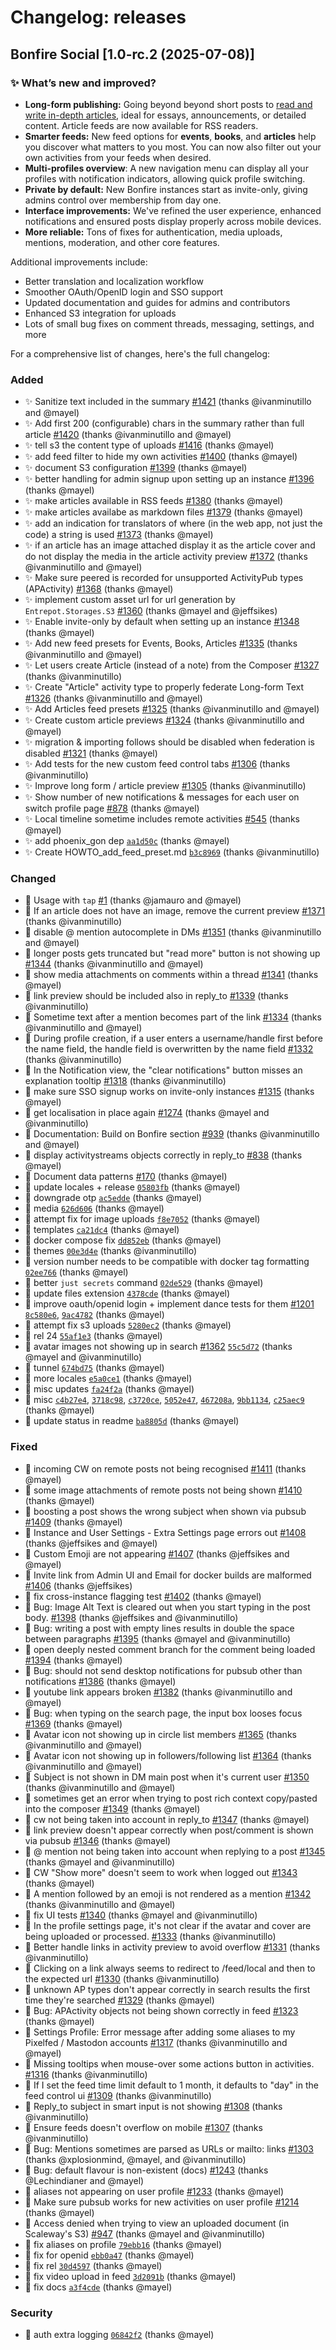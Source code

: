 <!--
SPDX-FileCopyrightText: 2025 Bonfire Networks <https://bonfirenetworks.org/contact/>

SPDX-License-Identifier: AGPL-3.0-only
SPDX-License-Identifier: CC0-1.0
-->

# Changelog: releases

## Bonfire Social [1.0-rc.2 (2025-07-08)]

### ✨ What’s new and improved?

- **Long-form publishing:** Going beyond beyond short posts to [read and write in-depth articles](https://bonfire.cafe/post/01JYRX7HCGME693BGCZF6AGGK1), ideal for essays, announcements, or detailed content. Article feeds are now available for RSS readers.
- **Smarter feeds:** New feed options for **events**, **books**, and **articles** help you discover what matters to you most. You can now also filter out your own activities from your feeds when desired.
- **Multi-profiles overview**: A new navigation menu can display all your profiles with notification indicators, allowing quick profile switching.
- **Private by default:** New Bonfire instances start as invite-only, giving admins control over membership from day one.
- **Interface improvements:** We've refined the user experience, enhanced notifications and ensured posts display properly across mobile devices.
- **More reliable:** Tons of fixes for authentication, media uploads, mentions, moderation, and other core features.

Additional improvements include:

- Better translation and localization workflow
- Smoother OAuth/OpenID login and SSO support
- Updated documentation and guides for admins and contributors
- Enhanced S3 integration for uploads
- Lots of small bug fixes on comment threads, messaging, settings, and more

For a comprehensive list of changes, here's the full changelog:

### Added
- ✨ Sanitize text included in the summary [#1421](https://github.com/bonfire-networks/bonfire-app/issues/1421) (thanks @ivanminutillo and @mayel)
- ✨ Add first 200 (configurable) chars in the summary rather than full article [#1420](https://github.com/bonfire-networks/bonfire-app/issues/1420) (thanks @ivanminutillo and @mayel)
- ✨ tell s3 the content type of uploads [#1416](https://github.com/bonfire-networks/bonfire-app/issues/1416) (thanks @mayel)
- ✨ add feed filter to hide my own activities [#1400](https://github.com/bonfire-networks/bonfire-app/issues/1400) (thanks @mayel)
- ✨ document S3 configuration [#1399](https://github.com/bonfire-networks/bonfire-app/issues/1399) (thanks @mayel)
- ✨ better handling for admin signup upon setting up an instance [#1396](https://github.com/bonfire-networks/bonfire-app/issues/1396) (thanks @mayel)
- ✨ make articles available in RSS feeds [#1380](https://github.com/bonfire-networks/bonfire-app/issues/1380) (thanks @mayel)
- ✨ make articles availabe as markdown files [#1379](https://github.com/bonfire-networks/bonfire-app/issues/1379) (thanks @mayel)
- ✨ add an indication for translators of where (in the web app, not just the code) a string is used [#1373](https://github.com/bonfire-networks/bonfire-app/issues/1373) (thanks @mayel)
- ✨ if an article has an image attached display it as the article cover and do not display the media in the article activity preview [#1372](https://github.com/bonfire-networks/bonfire-app/issues/1372) (thanks @ivanminutillo and @mayel)
- ✨ Make sure peered is recorded for unsupported ActivityPub types (APActivity) [#1368](https://github.com/bonfire-networks/bonfire-app/issues/1368) (thanks @mayel)
- ✨ implement custom asset url for url generation by `Entrepot.Storages.S3` [#1360](https://github.com/bonfire-networks/bonfire-app/issues/1360) (thanks @mayel and @jeffsikes)
- ✨ Enable invite-only by default when setting up an instance [#1348](https://github.com/bonfire-networks/bonfire-app/issues/1348) (thanks @mayel)
- ✨ Add new feed presets for Events, Books, Articles [#1335](https://github.com/bonfire-networks/bonfire-app/issues/1335) (thanks @ivanminutillo and @mayel)
- ✨ Let users create Article (instead of a note) from the Composer [#1327](https://github.com/bonfire-networks/bonfire-app/issues/1327) (thanks @ivanminutillo)
- ✨ Create "Article" activity type to properly federate Long-form Text [#1326](https://github.com/bonfire-networks/bonfire-app/issues/1326) (thanks @ivanminutillo and @mayel)
- ✨ Add Articles feed presets [#1325](https://github.com/bonfire-networks/bonfire-app/issues/1325) (thanks @ivanminutillo and @mayel)
- ✨ Create custom article previews [#1324](https://github.com/bonfire-networks/bonfire-app/issues/1324) (thanks @ivanminutillo and @mayel)
- ✨ migration & importing follows should be disabled when federation is disabled [#1321](https://github.com/bonfire-networks/bonfire-app/issues/1321) (thanks @mayel)
- ✨ Add tests for the new custom feed control tabs [#1306](https://github.com/bonfire-networks/bonfire-app/issues/1306) (thanks @ivanminutillo)
- ✨ Improve long form / article preview [#1305](https://github.com/bonfire-networks/bonfire-app/issues/1305) (thanks @ivanminutillo)
- ✨ Show number of new notifications & messages for each user on switch profile page [#878](https://github.com/bonfire-networks/bonfire-app/issues/878) (thanks @mayel)
- ✨ Local timeline sometime includes remote activities [#545](https://github.com/bonfire-networks/bonfire-app/issues/545) (thanks @mayel)
- ✨ add phoenix_gon dep [`aa1d50c`](https://github.com/bonfire-networks/bonfire-app/commit/aa1d50cf6480b519a530f5c1369d104ef83bbe14) (thanks @mayel)
- ✨ Create HOWTO_add_feed_preset.md [`b3c8969`](https://github.com/bonfire-networks/bonfire-app/commit/b3c89696286c465c5639de4a742446d95b98e709) (thanks @ivanminutillo)

### Changed
- 📝 Usage with `tap` [#1](https://github.com/bonfire-networks/arrows/issues/1) (thanks @jamauro and @mayel)
- 💅 If an article does not have an image, remove the current preview [#1371](https://github.com/bonfire-networks/bonfire-app/issues/1371) (thanks @ivanminutillo)
- 💅 disable @ mention autocomplete in DMs [#1351](https://github.com/bonfire-networks/bonfire-app/issues/1351) (thanks @ivanminutillo and @mayel)
- 💅 longer posts gets truncated but "read more" button is not showing up [#1344](https://github.com/bonfire-networks/bonfire-app/issues/1344) (thanks @ivanminutillo and @mayel)
- 💅 show media attachments on comments within a thread [#1341](https://github.com/bonfire-networks/bonfire-app/issues/1341) (thanks @mayel)
- 💅 link preview should be included also in reply_to [#1339](https://github.com/bonfire-networks/bonfire-app/issues/1339) (thanks @ivanminutillo)
- 📝 Sometime text after a mention becomes part of the link [#1334](https://github.com/bonfire-networks/bonfire-app/issues/1334) (thanks @ivanminutillo and @mayel)
- 🚀 During profile creation, if a user enters a username/handle first before the name field, the handle field is overwritten by the name field [#1332](https://github.com/bonfire-networks/bonfire-app/issues/1332) (thanks @ivanminutillo)
- 💅 In the Notification view, the "clear notifications" button misses an explanation tooltip [#1318](https://github.com/bonfire-networks/bonfire-app/issues/1318) (thanks @ivanminutillo)
- 🚀 make sure SSO signup works on invite-only instances [#1315](https://github.com/bonfire-networks/bonfire-app/issues/1315) (thanks @mayel)
- 🚀 get localisation in place again [#1274](https://github.com/bonfire-networks/bonfire-app/issues/1274) (thanks @mayel and @ivanminutillo)
- 🚀 Documentation: Build on Bonfire section [#939](https://github.com/bonfire-networks/bonfire-app/issues/939) (thanks @ivanminutillo and @mayel)
- 💅 display activitystreams objects correctly in reply_to [#838](https://github.com/bonfire-networks/bonfire-app/issues/838) (thanks @mayel)
- 🚀 Document data patterns [#170](https://github.com/bonfire-networks/bonfire-app/issues/170) (thanks @mayel)
- 🚀 update locales + release [`05803fb`](https://github.com/bonfire-networks/bonfire-app/commit/05803fbee6df3f0b45c3dd1ebbf4f0c8f7a7886f) (thanks @mayel)
- 📝 downgrade otp [`ac5edde`](https://github.com/bonfire-networks/bonfire-app/commit/ac5eddeb993af2999a6fa5944b2db4c7299cd894) (thanks @mayel)
- 📝 media [`626d606`](https://github.com/bonfire-networks/bonfire-app/commit/626d606fb37fd44409a948e5bcac270cf1fc372d) (thanks @mayel)
- 📝 attempt fix for image uploads [`f8e7052`](https://github.com/bonfire-networks/bonfire-app/commit/f8e70527df0c20ea718821bf27a5c8a91318af16) (thanks @mayel)
- 📝 templates [`ca21dc4`](https://github.com/bonfire-networks/bonfire-app/commit/ca21dc4e8c1ec46e5113c16cba4c59784977afcc) (thanks @mayel)
- 📝 docker compose fix [`dd852eb`](https://github.com/bonfire-networks/bonfire-app/commit/dd852eb2dcf90cf404b1902c23554c070841822d) (thanks @mayel)
- 📝 themes [`00e3d4e`](https://github.com/bonfire-networks/bonfire-app/commit/00e3d4e4b19d1aa111c94f390ee7850167cf2f49) (thanks @ivanminutillo)
- 📝 version number needs to be compatible with docker tag formatting [`02ee766`](https://github.com/bonfire-networks/bonfire-app/commit/02ee766804a6602035fb793d539caa69ca474614) (thanks @mayel)
- 🚀 better `just secrets` command [`02de529`](https://github.com/bonfire-networks/bonfire-app/commit/02de529d1d2c8b3cc1f5e634445ba207dd61d6e8) (thanks @mayel)
- 🚀 update files extension [`4378cde`](https://github.com/bonfire-networks/bonfire-app/commit/4378cde33e5345e58adcb4cc2bc82aba55c52dbd) (thanks @mayel)
- 🚧 improve oauth/openid login + implement dance tests for them [#1201](https://github.com/bonfire-networks/bonfire-app/issues/1201) [`8c580e6`](https://github.com/bonfire-networks/bonfire-app/commit/8c580e6f411b620b2ee2cc7026af7956911fae0d), [`9ac4782`](https://github.com/bonfire-networks/bonfire-app/commit/9ac4782fd36825ed8497f98aaaf7d1b3c167d638) (thanks @mayel)
- 📝 attempt fix s3 uploads [`5280ec2`](https://github.com/bonfire-networks/bonfire-app/commit/5280ec22ae1e677f95f4728a0f0feb08c1c37434) (thanks @mayel)
- 📝 rel 24 [`55af1e3`](https://github.com/bonfire-networks/bonfire-app/commit/55af1e34356bffc861bb19696759a96949c564b5) (thanks @mayel)
- 🚧 avatar images not showing up in search [#1362](https://github.com/bonfire-networks/bonfire-app/issues/1362) [`55c5d72`](https://github.com/bonfire-networks/bonfire-app/commit/55c5d720a19b7b11731bbbbffcd7d6481aaf0da7) (thanks @mayel and @ivanminutillo)
- 📝 tunnel [`674bd75`](https://github.com/bonfire-networks/bonfire-app/commit/674bd754729e3c08f7bc87e1ddc0c0b54d4a5c6a) (thanks @mayel)
- 📝 more locales [`e5a0ce1`](https://github.com/bonfire-networks/bonfire-app/commit/e5a0ce1d69e68cb6615f5af377199f4a01992900) (thanks @mayel)
- 🚀 misc updates [`fa24f2a`](https://github.com/bonfire-networks/bonfire-app/commit/fa24f2a59f36cda240f839b449bfe1604854c1fa) (thanks @mayel)
- 📝 misc [`c4b27e4`](https://github.com/bonfire-networks/bonfire-app/commit/c4b27e42cc1abe4b199deb8e46e07d8987f6b25b), [`3718c98`](https://github.com/bonfire-networks/bonfire-app/commit/3718c98d5a8a6a4f629b2056148cefff4bc36a33), [`c3720ce`](https://github.com/bonfire-networks/bonfire-app/commit/c3720ce8199f1248964196bead88b4d3f5fabe7c), [`5052e47`](https://github.com/bonfire-networks/bonfire-app/commit/5052e47cd0898940be9a1ff1f05760226cb05775), [`467208a`](https://github.com/bonfire-networks/bonfire-app/commit/467208a7f3860d059fd66af9700416c9db1467e5), [`9bb1134`](https://github.com/bonfire-networks/bonfire-app/commit/9bb1134581d04f824a508fda13ae8cb8d4375665), [`c25aec9`](https://github.com/bonfire-networks/bonfire-app/commit/c25aec9cb80256480974fb6cceef479bf4944199) (thanks @mayel)
- 🚀 update status in readme [`ba8805d`](https://github.com/bonfire-networks/bonfire-app/commit/ba8805dca2af7330e64b400a18d1190874639c2d) (thanks @mayel)

### Fixed
- 🐛 incoming CW on remote posts not being recognised [#1411](https://github.com/bonfire-networks/bonfire-app/issues/1411) (thanks @mayel)
- 🐛 some image attachments of remote posts not being shown [#1410](https://github.com/bonfire-networks/bonfire-app/issues/1410) (thanks @mayel)
- 🐛 boosting a post shows the wrong subject when shown via pubsub [#1409](https://github.com/bonfire-networks/bonfire-app/issues/1409) (thanks @mayel)
- 🐛 Instance and User Settings - Extra Settings page errors out [#1408](https://github.com/bonfire-networks/bonfire-app/issues/1408) (thanks @jeffsikes and @mayel)
- 🐛 Custom Emoji are not appearing [#1407](https://github.com/bonfire-networks/bonfire-app/issues/1407) (thanks @jeffsikes and @mayel)
- 🐛 Invite link from Admin UI and Email for docker builds are malformed [#1406](https://github.com/bonfire-networks/bonfire-app/issues/1406) (thanks @jeffsikes)
- 🐛 fix cross-instance flagging test [#1402](https://github.com/bonfire-networks/bonfire-app/issues/1402) (thanks @mayel)
- 🐛 Bug: Image Alt Text is cleared out when you start typing in the post body. [#1398](https://github.com/bonfire-networks/bonfire-app/issues/1398) (thanks @jeffsikes and @ivanminutillo)
- 🐛 Bug: writing a post with empty lines results in double the space between paragraphs [#1395](https://github.com/bonfire-networks/bonfire-app/issues/1395) (thanks @mayel and @ivanminutillo)
- 🐛 open deeply nested comment branch for the comment being loaded [#1394](https://github.com/bonfire-networks/bonfire-app/issues/1394) (thanks @mayel)
- 🐛 Bug: should not send desktop notifications for pubsub other than notifications [#1386](https://github.com/bonfire-networks/bonfire-app/issues/1386) (thanks @mayel)
- 🐛 youtube link appears broken [#1382](https://github.com/bonfire-networks/bonfire-app/issues/1382) (thanks @ivanminutillo and @mayel)
- 🐛 Bug: when typing on the search page, the input box looses focus [#1369](https://github.com/bonfire-networks/bonfire-app/issues/1369) (thanks @mayel)
- 🐛 Avatar icon not showing up in circle list members [#1365](https://github.com/bonfire-networks/bonfire-app/issues/1365) (thanks @ivanminutillo and @mayel)
- 🐛 Avatar icon not showing up in followers/following list [#1364](https://github.com/bonfire-networks/bonfire-app/issues/1364) (thanks @ivanminutillo and @mayel)
- 🐛 Subject is not shown in DM main post when it's current user [#1350](https://github.com/bonfire-networks/bonfire-app/issues/1350) (thanks @ivanminutillo and @mayel)
- 🐛 sometimes get an error when trying to post rich context copy/pasted into the composer [#1349](https://github.com/bonfire-networks/bonfire-app/issues/1349) (thanks @mayel)
- 🐛 cw not being taken into account in reply_to [#1347](https://github.com/bonfire-networks/bonfire-app/issues/1347) (thanks @mayel)
- 🐛 link preview doesn't appear correctly when post/comment is shown via pubsub [#1346](https://github.com/bonfire-networks/bonfire-app/issues/1346) (thanks @mayel)
- 🐛 @ mention not being taken into account when replying to a post [#1345](https://github.com/bonfire-networks/bonfire-app/issues/1345) (thanks @mayel and @ivanminutillo)
- 🐛 CW "Show more" doesn't seem to work when logged out [#1343](https://github.com/bonfire-networks/bonfire-app/issues/1343) (thanks @mayel)
- 🐛 A mention followed by an emoji is not rendered as a mention [#1342](https://github.com/bonfire-networks/bonfire-app/issues/1342) (thanks @ivanminutillo and @mayel)
- 🐛 fix UI tests [#1340](https://github.com/bonfire-networks/bonfire-app/issues/1340) (thanks @mayel and @ivanminutillo)
- 🐛 In the profile settings page, it's not clear if the avatar and cover are being uploaded or processed. [#1333](https://github.com/bonfire-networks/bonfire-app/issues/1333) (thanks @ivanminutillo)
- 🐛 Better handle links in activity preview to avoid overflow [#1331](https://github.com/bonfire-networks/bonfire-app/issues/1331) (thanks @ivanminutillo)
- 🐛 Clicking on a link always seems to redirect to /feed/local and then to the expected url [#1330](https://github.com/bonfire-networks/bonfire-app/issues/1330) (thanks @ivanminutillo)
- 🐛 unknown AP types don't appear correctly in search results the first time they're searched [#1329](https://github.com/bonfire-networks/bonfire-app/issues/1329) (thanks @mayel)
- 🐛 Bug: APActivity objects not being shown correctly in feed [#1323](https://github.com/bonfire-networks/bonfire-app/issues/1323) (thanks @mayel)
- 🐛 Settings Profile: Error message after adding some aliases to my Pixelfed / Mastodon accounts [#1317](https://github.com/bonfire-networks/bonfire-app/issues/1317) (thanks @ivanminutillo and @mayel)
- 🐛 Missing tooltips when mouse-over some actions button in activities. [#1316](https://github.com/bonfire-networks/bonfire-app/issues/1316) (thanks @ivanminutillo)
- 🐛 If I set the feed time limit default to 1 month, it defaults to "day" in the feed control ui [#1309](https://github.com/bonfire-networks/bonfire-app/issues/1309) (thanks @ivanminutillo)
- 🐛 Reply_to subject in smart input is not showing [#1308](https://github.com/bonfire-networks/bonfire-app/issues/1308) (thanks @ivanminutillo)
- 🐛 Ensure feeds doesn't overflow on mobile [#1307](https://github.com/bonfire-networks/bonfire-app/issues/1307) (thanks @ivanminutillo)
- 🐛 Bug: Mentions sometimes are parsed as URLs or mailto: links [#1303](https://github.com/bonfire-networks/bonfire-app/issues/1303) (thanks @xplosionmind, @mayel, and @ivanminutillo)
- 🐛 Bug: default flavour is non-existent (docs) [#1243](https://github.com/bonfire-networks/bonfire-app/issues/1243) (thanks @Lechindianer and @mayel)
- 🐛 aliases not appearing on user profile [#1233](https://github.com/bonfire-networks/bonfire-app/issues/1233) (thanks @mayel)
- 🐛 Make sure pubsub works for new activities on user profile [#1214](https://github.com/bonfire-networks/bonfire-app/issues/1214) (thanks @mayel)
- 🐛 Access denied when trying to view an uploaded document (in Scaleway's S3) [#947](https://github.com/bonfire-networks/bonfire-app/issues/947) (thanks @mayel and @ivanminutillo)
- 🐛 fix aliases on profile [`79ebb16`](https://github.com/bonfire-networks/bonfire-app/commit/79ebb16e742804f20619edada16291315625db8f) (thanks @mayel)
- 🐛 fix for openid [`ebb0a47`](https://github.com/bonfire-networks/bonfire-app/commit/ebb0a47d3771c963533b1da081bb4365cea9a619) (thanks @mayel)
- 🐛 fix rel [`30d4597`](https://github.com/bonfire-networks/bonfire-app/commit/30d4597c553c860571663e30d3bd878fb35e32a7) (thanks @mayel)
- 🐛 fix video upload in feed [`3d2091b`](https://github.com/bonfire-networks/bonfire-app/commit/3d2091be756934869bd17b351cbd2b7993bab1b5) (thanks @mayel)
- 🐛 fix docs [`a3f4cde`](https://github.com/bonfire-networks/bonfire-app/commit/a3f4cdebd6595bf0baa5554c7bce4092d3a1300c) (thanks @mayel)

### Security
- 🚨 auth extra logging [`06842f2`](https://github.com/bonfire-networks/bonfire-app/commit/06842f21461c75cb7cdfc61afa7774d7248d79ca) (thanks @mayel)

